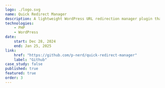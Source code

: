 ```yaml
---
logo: ./logo.svg
name: Quick Redirect Manager
description: A lightweight WordPress URL redirection manager plugin that uses WordPress's native options table for storage. Perfect for managing redirects without the overhead of additional database tables.
technologies:
    - PHP
    - WordPress
date:
    start: Dec 28, 2024
    end: Jan 25, 2025
link:
    href: "https://github.com/p-nerd/quick-redirect-manager"
    label: "Github"
case_study: false
published: true
featured: true
order: 3
---
```


